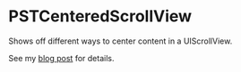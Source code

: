 PSTCenteredScrollView
=====================

Shows off different ways to center content in a UIScrollView.

See my [blog post](http://petersteinberger.com/blog/2013/how-to-center-uiscrollview/) for details.
